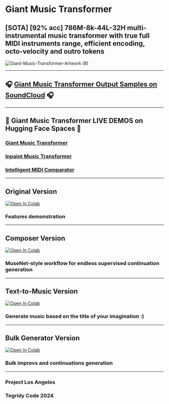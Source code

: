 # Giant Music Transformer
## [SOTA] [92% acc] 786M-8k-44L-32H multi-instrumental music transformer with true full MIDI instruments range, efficient encoding, octo-velocity and outro tokens

![Giant-Music-Transformer-Artwork (8)](https://github.com/user-attachments/assets/2e2ee667-714d-4ca5-9b0e-28cbb5a22b87)

***

## 🎧 [Giant Music Transformer Output Samples on SoundCloud](https://soundcloud.com/aleksandr-sigalov-61/sets/giant-music-transformer) 🎧

***

## 🤗 Giant Music Transformer LIVE DEMOS on Hugging Face Spaces 🤗

### [Giant Music Transformer](https://huggingface.co/spaces/asigalov61/Giant-Music-Transformer)
### [Inpaint Music Transformer](https://huggingface.co/spaces/asigalov61/Inpaint-Music-Transformer)
### [Intelligent MIDI Comparator](https://huggingface.co/spaces/asigalov61/Intelligent-MIDI-Comparator)

***

## Original Version

[![Open In Colab][colab-badge]][colab-notebook1]

[colab-notebook1]: <https://colab.research.google.com/github/asigalov61/Giant-Music-Transformer/blob/main/Giant_Music_Transformer.ipynb>
[colab-badge]: <https://colab.research.google.com/assets/colab-badge.svg>

### Features demonstration

***

## Composer Version

[![Open In Colab][colab-badge]][colab-notebook2]

[colab-notebook2]: <https://colab.research.google.com/github/asigalov61/Giant-Music-Transformer/blob/main/Giant_Music_Transformer_Composer.ipynb>
[colab-badge]: <https://colab.research.google.com/assets/colab-badge.svg>

### MuseNet-style workflow for endless supervised continuation generation

***

## Text-to-Music Version

[![Open In Colab][colab-badge]][colab-notebook3]

[colab-notebook3]: <https://colab.research.google.com/github/asigalov61/Giant-Music-Transformer/blob/main/Giant_Music_Transformer_TTM.ipynb>
[colab-badge]: <https://colab.research.google.com/assets/colab-badge.svg>

### Generate music based on the title of your imagination :)

***

## Bulk Generator Version

[![Open In Colab][colab-badge]][colab-notebook4]

[colab-notebook4]: <https://colab.research.google.com/github/asigalov61/Giant-Music-Transformer/blob/main/Giant_Music_Transformer_Bulk_Generator.ipynb>
[colab-badge]: <https://colab.research.google.com/assets/colab-badge.svg>

### Bulk improvs and continuations generation

***

### Project Los Angeles
### Tegridy Code 2024
